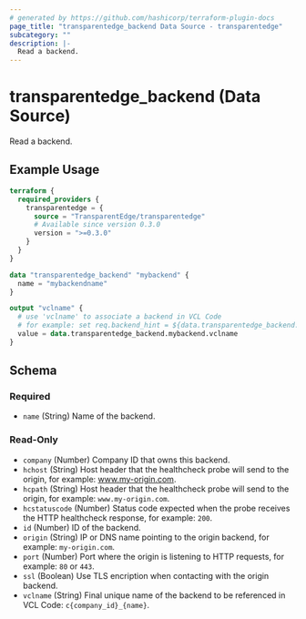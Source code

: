 ```yaml
---
# generated by https://github.com/hashicorp/terraform-plugin-docs
page_title: "transparentedge_backend Data Source - transparentedge"
subcategory: ""
description: |-
  Read a backend.
---
```


# transparentedge_backend (Data Source)

Read a backend.

## Example Usage

```terraform
terraform {
  required_providers {
    transparentedge = {
      source = "TransparentEdge/transparentedge"
      # Available since version 0.3.0
      version = ">=0.3.0"
    }
  }
}

data "transparentedge_backend" "mybackend" {
  name = "mybackendname"
}

output "vclname" {
  # use 'vclname' to associate a backend in VCL Code
  # for example: set req.backend_hint = ${data.transparentedge_backend.mybackend.vclname}.backend();
  value = data.transparentedge_backend.mybackend.vclname
}
```

<!-- schema generated by tfplugindocs -->
## Schema

### Required

- `name` (String) Name of the backend.

### Read-Only

- `company` (Number) Company ID that owns this backend.
- `hchost` (String) Host header that the healthcheck probe will send to the origin, for example: www.my-origin.com.
- `hcpath` (String) Host header that the healthcheck probe will send to the origin, for example: `www.my-origin.com`.
- `hcstatuscode` (Number) Status code expected when the probe receives the HTTP healthcheck response, for example: `200`.
- `id` (Number) ID of the backend.
- `origin` (String) IP or DNS name pointing to the origin backend, for example: `my-origin.com`.
- `port` (Number) Port where the origin is listening to HTTP requests, for example: `80` or `443`.
- `ssl` (Boolean) Use TLS encription when contacting with the origin backend.
- `vclname` (String) Final unique name of the backend to be referenced in VCL Code: `c{company_id}_{name}`.
